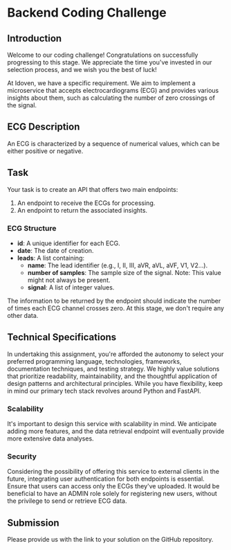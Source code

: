 # Backend Coding Challenge

## Introduction

Welcome to our coding challenge! Congratulations on successfully progressing to this stage. We appreciate the time you've invested in our selection process, and we wish you the best of luck!

At Idoven, we have a specific requirement. We aim to implement a microservice that accepts electrocardiograms (ECG) and provides various insights about them, such as calculating the number of zero crossings of the signal.

## ECG Description

An ECG is characterized by a sequence of numerical values, which can be either positive or negative.

## Task

Your task is to create an API that offers two main endpoints:
1. An endpoint to receive the ECGs for processing.
2. An endpoint to return the associated insights.

### ECG Structure

- **id**: A unique identifier for each ECG.
- **date**: The date of creation.
- **leads**: A list containing:
  - **name**: The lead identifier (e.g., I, II, III, aVR, aVL, aVF, V1, V2…).
  - **number of samples**: The sample size of the signal. Note: This value might not always be present.
  - **signal**: A list of integer values.

The information to be returned by the endpoint should indicate the number of times each ECG channel crosses zero. At this stage, we don't require any other data.

## Technical Specifications

In undertaking this assignment, you're afforded the autonomy to select your preferred programming language, technologies, frameworks, documentation techniques, and testing strategy. We highly value solutions that prioritize readability, maintainability, and the thoughtful application of design patterns and architectural principles. While you have flexibility, keep in mind our primary tech stack revolves around Python and FastAPI.

### Scalability

It's important to design this service with scalability in mind. We anticipate adding more features, and the data retrieval endpoint will eventually provide more extensive data analyses.

### Security

Considering the possibility of offering this service to external clients in the future, integrating user authentication for both endpoints is essential. Ensure that users can access only the ECGs they've uploaded. It would be beneficial to have an ADMIN role solely for registering new users, without the privilege to send or retrieve ECG data.

## Submission

Please provide us with the link to your solution on the GitHub repository.
